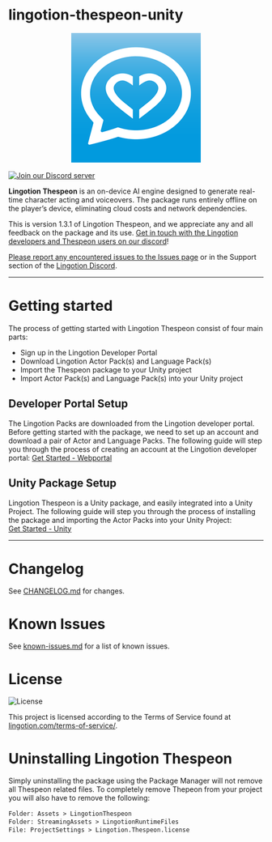 # lingotion-thespeon-unity
<div align="center">

![](./Documentation~/data/lingotion_icon_ios_01_small.png)
  
</div>

<a target="_blank" href="https://discord.gg/9f2HFyu5gF"><img src="https://dcbadge.limes.pink/api/server/https://discord.gg/9f2HFyu5gF" alt="Join our Discord server" /></a>


**Lingotion Thespeon** is an on-device AI engine designed to generate real-time character acting and voiceovers.
The package runs entirely offline on the player’s device, eliminating cloud costs and network dependencies.

This is version 1.3.1 of Lingotion Thespeon, and we appreciate any and all feedback on the package and its use. [Get in touch with the Lingotion developers and Thespeon users on our discord](https://discord.gg/9f2HFyu5gF)!

[Please report any encountered issues to the Issues page](https://github.com/Lingotion/unity-package/issues) or in the Support section of the [Lingotion Discord](https://discord.gg/9f2HFyu5gF).

---
# Getting started

The process of getting started with Lingotion Thespeon consist of four main parts:
- Sign up in the Lingotion Developer Portal
- Download Lingotion Actor Pack(s) and Language Pack(s)
- Import the Thespeon package to your Unity project
- Import Actor Pack(s) and Language Pack(s) into your Unity project

## **Developer Portal Setup**  
The Lingotion Packs are downloaded from the Lingotion developer portal. Before getting started with the package, we need to set up an account and download a pair of Actor and Language Packs.
The following guide will step you through the process of creating an account at the Lingotion developer portal: 
[Get Started - Webportal](./Documentation~/get-started-webportal.md)  

## **Unity Package Setup**  
Lingotion Thespeon is a Unity package, and easily integrated into a Unity Project. The following guide will step you through the process of installing the package and importing the Actor Packs into your Unity Project:  
[Get Started - Unity](./Documentation~/get-started-unity.md)  

---

# Changelog
See [CHANGELOG.md](https://github.com/Lingotion/lingotion-thespeon-unity/blob/main/CHANGELOG.md) for changes.


# Known Issues
See [known-issues.md](./Documentation~/known-issues.md) for a list of known issues.


# License
![License](https://img.shields.io/badge/license-Custom-blue.svg)

This project is licensed according to the Terms of Service found at [lingotion.com/terms-of-service/](https://lingotion.com/terms-of-service/).

# Uninstalling Lingotion Thespeon 
Simply uninstalling the package using the Package Manager will not remove all Thespeon related files. To completely remove Thepeon from your project you will also have to remove the following: 

```
Folder: Assets > LingotionThespeon
Folder: StreamingAssets > LingotionRuntimeFiles
File: ProjectSettings > Lingotion.Thespeon.license
```
